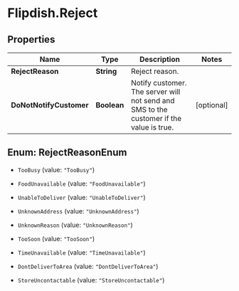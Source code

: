 # Flipdish.Reject

## Properties
Name | Type | Description | Notes
------------ | ------------- | ------------- | -------------
**RejectReason** | **String** | Reject reason. | 
**DoNotNotifyCustomer** | **Boolean** | Notify customer. The server will not send and SMS to the customer if the value is true. | [optional] 


<a name="RejectReasonEnum"></a>
## Enum: RejectReasonEnum


* `TooBusy` (value: `"TooBusy"`)

* `FoodUnavailable` (value: `"FoodUnavailable"`)

* `UnableToDeliver` (value: `"UnableToDeliver"`)

* `UnknownAddress` (value: `"UnknownAddress"`)

* `UnknownReason` (value: `"UnknownReason"`)

* `TooSoon` (value: `"TooSoon"`)

* `TimeUnavailable` (value: `"TimeUnavailable"`)

* `DontDeliverToArea` (value: `"DontDeliverToArea"`)

* `StoreUncontactable` (value: `"StoreUncontactable"`)




